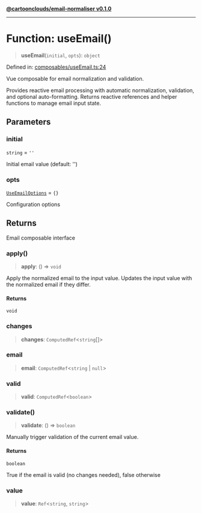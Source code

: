 [**@cartoonclouds/email-normaliser v0.1.0**](../README.md)

***

# Function: useEmail()

> **useEmail**(`initial`, `opts`): `object`

Defined in: [composables/useEmail.ts:24](https://gitlab.com/good-life/glp-frontend/-/blob/main/packages/plugins/email-normaliser/src/composables/useEmail.ts#L24)

Vue composable for email normalization and validation.

Provides reactive email processing with automatic normalization, validation,
and optional auto-formatting. Returns reactive references and helper functions
to manage email input state.

## Parameters

### initial

`string` = `''`

Initial email value (default: '')

### opts

[`UseEmailOptions`](../type-aliases/UseEmailOptions.md) = `{}`

Configuration options

## Returns

Email composable interface

### apply()

> **apply**: () => `void`

Apply the normalized email to the input value.
Updates the input value with the normalized email if they differ.

#### Returns

`void`

### changes

> **changes**: `ComputedRef`\<`string`[]\>

### email

> **email**: `ComputedRef`\<`string` \| `null`\>

### valid

> **valid**: `ComputedRef`\<`boolean`\>

### validate()

> **validate**: () => `boolean`

Manually trigger validation of the current email value.

#### Returns

`boolean`

True if the email is valid (no changes needed), false otherwise

### value

> **value**: `Ref`\<`string`, `string`\>
